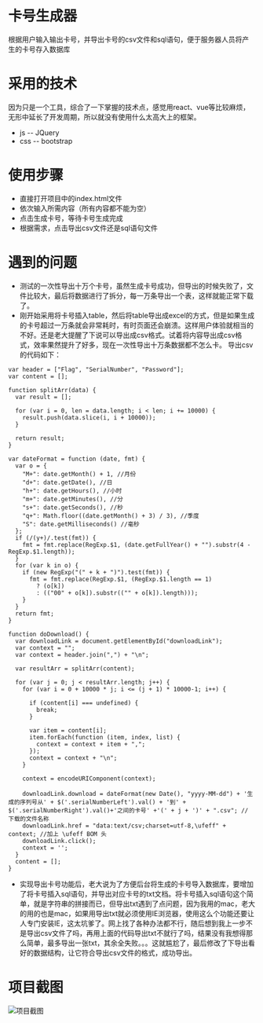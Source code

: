 # 卡号生成器
根据用户输入输出卡号，并导出卡号的csv文件和sql语句，便于服务器人员将产生的卡号存入数据库
# 采用的技术
因为只是一个工具，综合了一下掌握的技术点，感觉用react、vue等比较麻烦，无形中延长了开发周期，所以就没有使用什么太高大上的框架。
- js -- JQuery
- css -- bootstrap
# 使用步骤
- 直接打开项目中的index.html文件
- 依次输入所需内容（所有内容都不能为空）
- 点击生成卡号，等待卡号生成完成
- 根据需求，点击导出csv文件还是sql语句文件
# 遇到的问题
- 测试的一次性导出十万个卡号，虽然生成卡号成功，但导出的时候失败了，文件比较大，最后将数据进行了拆分，每一万条导出一个表，这样就能正常下载了。
- 刚开始采用将卡号插入table，然后将table导出成excel的方式，但是如果生成的卡号超过一万条就会非常耗时，有时页面还会崩溃。这样用户体验就相当的不好。还是老大提醒了下说可以导出成csv格式。试着将内容导出成csv格式，效率果然提升了好多，现在一次性导出十万条数据都不怎么卡。
导出csv的代码如下：
```
var header = ["Flag", "SerialNumber", "Password"];
var content = [];

function splitArr(data) {
  var result = [];

  for (var i = 0, len = data.length; i < len; i += 10000) {
    result.push(data.slice(i, i + 10000));
  }

  return result;
}

var dateFormat = function (date, fmt) {
  var o = {
    "M+": date.getMonth() + 1, //月份
    "d+": date.getDate(), //日
    "h+": date.getHours(), //小时
    "m+": date.getMinutes(), //分
    "s+": date.getSeconds(), //秒
    "q+": Math.floor((date.getMonth() + 3) / 3), //季度
    "S": date.getMilliseconds() //毫秒
  };
  if (/(y+)/.test(fmt)) {
    fmt = fmt.replace(RegExp.$1, (date.getFullYear() + "").substr(4 - RegExp.$1.length));
  }
  for (var k in o) {
    if (new RegExp("(" + k + ")").test(fmt)) {
      fmt = fmt.replace(RegExp.$1, (RegExp.$1.length == 1)
        ? (o[k])
        : (("00" + o[k]).substr(("" + o[k]).length)));
    }
  }
  return fmt;
}

function doDownload() {
  var downloadLink = document.getElementById("downloadLink");
  var context = "";
  var context = header.join(",") + "\n";

  var resultArr = splitArr(content);

  for (var j = 0; j < resultArr.length; j++) {
    for (var i = 0 + 10000 * j; i <= (j + 1) * 10000-1; i++) {

      if (content[i] === undefined) {
        break;
      }

      var item = content[i];
      item.forEach(function (item, index, list) {
        context = context + item + ",";
      });
      context = context + "\n";
    }

    context = encodeURIComponent(context);

    downloadLink.download = dateFormat(new Date(), "yyyy-MM-dd") + '生成的序列号从' + $('.serialNumberLeft').val() + '到' + $('.serialNumberRight').val()+'之间的卡号' +'(' + j + ')' + ".csv"; // 下载的文件名称
    downloadLink.href = "data:text/csv;charset=utf-8,\ufeff" + context; //加上 \ufeff BOM 头
    downloadLink.click();
    context = '';
  }
  content = [];
}

```
- 实现导出卡号功能后，老大说为了方便后台将生成的卡号导入数据库，要增加了将卡号插入sql语句，并导出对应卡号的txt文档。将卡号插入sql语句这个简单，就是字符串的拼接而已，但导出txt遇到了点问题，因为我用的mac，老大的用的也是mac，如果用导出txt就必须使用IE浏览器，使用这么个功能还要让人专门安装IE，这太坑爹了。网上找了各种办法都不行，随后想到我上一步不是导出csv文件了吗，再用上面的代码导出txt不就行了吗，结果没有我想得那么简单，最多导出一张txt，其余全失败。。。这就尴尬了，最后修改了下导出看好的数据结构，让它符合导出csv文件的格式，成功导出。
# 项目截图
![项目截图](https://ss0.bdstatic.com/70cFvHSh_Q1YnxGkpoWK1HF6hhy/it/u=579304221,3079832631&fm=200&gp=0.jpg)
